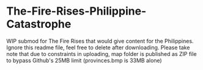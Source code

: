 # The-Fire-Rises-Philippine-Catastrophe
WIP submod for The Fire Rises that would give content for the Philippines. Ignore this readme file, feel free to delete after downloading.
Please take note that due to constraints in uploading, map folder is published as ZIP file to bypass Github's 25MB limit (provinces.bmp is 33MB alone)
